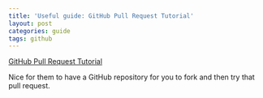 ```yaml
---
title: 'Useful guide: GitHub Pull Request Tutorial'
layout: post
categories: guide
tags: github
---
```


[GitHub Pull Request Tutorial](https://www.thinkful.com/learn/github-pull-request-tutorial/)

Nice for them to have a GitHub repository for you to fork and then try that pull request.
